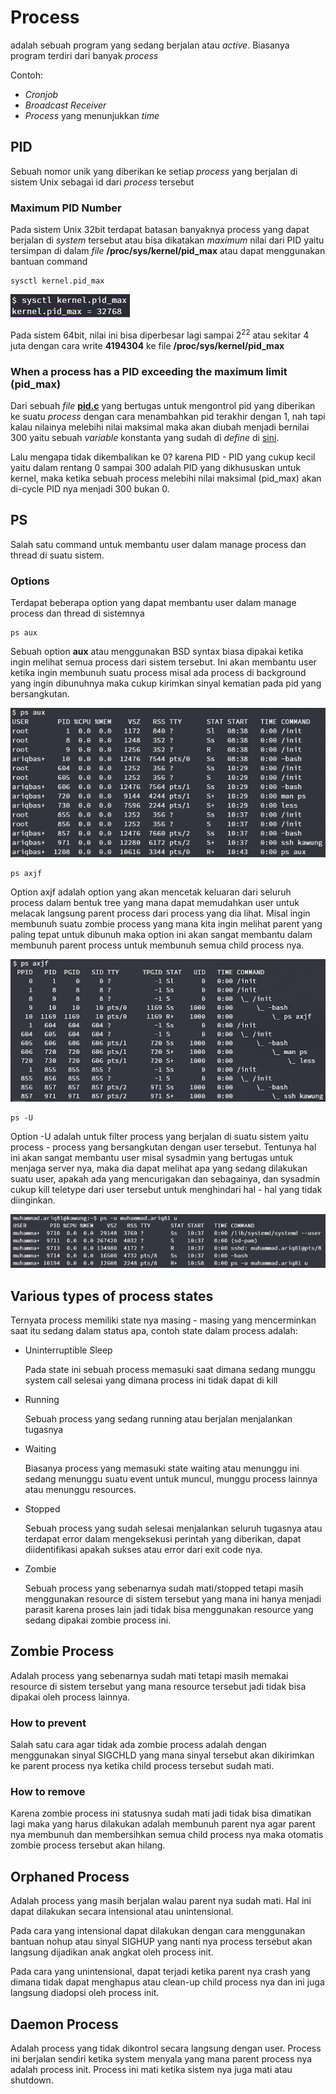 # Process
adalah sebuah program yang sedang berjalan atau *active*. Biasanya program
terdiri dari banyak *process*

Contoh:
- *Cronjob*
- *Broadcast Receiver*
- *Process* yang menunjukkan *time*

## PID
Sebuah nomor unik yang diberikan ke setiap *process* yang berjalan di sistem
Unix sebagai id dari *process* tersebut

### Maximum PID Number
Pada sistem Unix 32bit terdapat batasan banyaknya process yang dapat berjalan
di *system* tersebut atau bisa dikatakan *maximum* nilai dari PID yaitu 
tersimpan di dalam *file* **/proc/sys/kernel/pid_max** atau dapat menggunakan
bantuan
command
```shell
sysctl kernel.pid_max
```

![pid_max_png](/images/pid_max.png)

Pada sistem 64bit, nilai ini bisa diperbesar lagi sampai 2<sup>22</sup> atau
sekitar 4 juta dengan cara write **4194304** ke file **/proc/sys/kernel/pid_max**

### When a process has a PID exceeding the maximum limit (pid_max)
Dari sebuah *file* [**pid.c**](https://github.com/torvalds/linux/blob/master/kernel/pid.c) 
yang bertugas untuk mengontrol pid yang diberikan
ke suatu *process* dengan cara menambahkan pid terakhir dengan 1, nah tapi
kalau nilainya melebihi nilai maksimal maka akan diubah menjadi bernilai 300
yaitu sebuah *variable* konstanta yang sudah di *define* di 
[sini](https://github.com/torvalds/linux/blob/c85fb28b6f999db9928b841f63f1beeb3074eeca/kernel/pid.c#L63).

Lalu mengapa tidak dikembalikan ke 0? karena PID - PID yang cukup kecil yaitu
dalam rentang 0 sampai 300 adalah PID yang dikhususkan untuk kernel, maka ketika
sebuah process melebihi nilai maksimal (pid_max) akan di-cycle PID nya menjadi
300 bukan 0.

## PS
Salah satu command untuk membantu user dalam manage process dan thread di suatu
sistem.

### Options
Terdapat beberapa option yang dapat membantu user dalam manage process dan
thread di sistemnya

```shell
ps aux
```
Sebuah option **aux** atau menggunakan BSD syntax biasa dipakai ketika ingin
melihat semua process dari sistem tersebut. Ini akan membantu user ketika ingin
membunuh suatu process misal ada process di background yang ingin dibunuhnya
maka cukup kirimkan sinyal kematian pada pid yang bersangkutan.

![ps-aux-png](/images/ps-aux.png)

```shell
ps axjf
```
Option axjf adalah option yang akan mencetak keluaran dari seluruh process dalam
bentuk tree yang mana dapat memudahkan user untuk melacak langsung parent
process dari process yang dia lihat. Misal ingin membunuh suatu zombie process
yang mana kita ingin melihat parent yang paling tepat untuk dibunuh maka option
ini akan sangat membantu dalam membunuh parent process untuk membunuh semua
child process nya.

![ps-axjf](/images/ps-axjf.png)

```shell
ps -U
```
Option -U adalah untuk filter process yang berjalan di suatu sistem yaitu
process - process yang bersangkutan dengan user tersebut. Tentunya hal ini akan
sangat membantu user misal sysadmin yang bertugas untuk menjaga server nya, maka
dia dapat melihat apa yang sedang dilakukan suatu user, apakah ada yang
mencurigakan dan sebagainya, dan sysadmin cukup kill teletype dari user tersebut
untuk menghindari hal - hal yang tidak diinginkan.

![ps-u](/images/ps-u.png)

## Various types of process states
Ternyata process memiliki state nya masing - masing yang mencerminkan saat itu
sedang dalam status apa, contoh state dalam process adalah:

* Uninterruptible Sleep

    Pada state ini sebuah process memasuki saat dimana sedang munggu system call
    selesai yang dimana process ini tidak dapat di kill

* Running

    Sebuah process yang sedang running atau berjalan menjalankan tugasnya

* Waiting

    Biasanya process yang memasuki state waiting atau menunggu ini sedang
    menunggu suatu event untuk muncul, munggu process lainnya atau menunggu
    resources.

* Stopped

    Sebuah process yang sudah selesai menjalankan seluruh tugasnya atau terdapat
    error dalam mengeksekusi perintah yang diberikan, dapat diidentifikasi
    apakah sukses atau error dari exit code nya.

* Zombie

    Sebuah process yang sebenarnya sudah mati/stopped tetapi masih menggunakan
    resource di sistem tersebut yang mana ini hanya menjadi parasit karena
    proses lain jadi tidak bisa menggunakan resource yang sedang dipakai zombie
    process ini.

## Zombie Process
Adalah process yang sebenarnya sudah mati tetapi masih memakai resource di
sistem tersebut yang mana resource tersebut jadi tidak bisa dipakai oleh process
lainnya.
### How to prevent
Salah satu cara agar tidak ada zombie process adalah dengan menggunakan sinyal
SIGCHLD yang mana sinyal tersebut akan dikirimkan ke parent process nya ketika
child process tersebut sudah mati.
### How to remove
Karena zombie process ini statusnya sudah mati jadi tidak bisa dimatikan lagi
maka yang harus dilakukan adalah membunuh parent nya agar parent nya membunuh
dan membersihkan semua child process nya maka otomatis zombie process tersebut
akan hilang.

## Orphaned Process
Adalah process yang masih berjalan walau parent nya sudah mati. Hal ini dapat
dilakukan secara intensional atau unintensional.

Pada cara yang intensional dapat dilakukan dengan cara menggunakan bantuan nohup
atau sinyal SIGHUP yang nanti nya process tersebut akan langsung dijadikan anak
angkat oleh process init.

Pada cara yang unintensional, dapat terjadi ketika parent nya crash yang dimana
tidak dapat menghapus atau clean-up child process nya dan ini juga langsung
diadopsi oleh process init.

## Daemon Process
Adalah process yang tidak dikontrol secara langsung dengan user. Process ini
berjalan sendiri ketika system menyala yang mana parent process nya adalah
process init. Process ini mati ketika sistem nya juga mati atau shutdown.